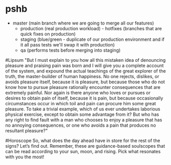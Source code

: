 # pshb

- master (main branch where we are going to merge all our features)
  - production (real production workload)
        - hotfixes (branches that are quick fixes on production)
  - staging (blue/green - duplicate of our production environment and if it all pass tests we'll swap it with production)
  - qa (performs tests before merging into staging)

#Lipsum
"But I must explain to you how all this mistaken idea of denouncing pleasure and praising pain was born and I will give you a complete account of the system, and expound the actual teachings of the great explorer of the truth, the master-builder of human happiness. No one rejects, dislikes, or avoids pleasure itself, because it is pleasure, but because those who do not know how to pursue pleasure rationally encounter consequences that are extremely painful. Nor again is there anyone who loves or pursues or desires to obtain pain of itself, because it is pain, but because occasionally circumstances occur in which toil and pain can procure him some great pleasure. To take a trivial example, which of us ever undertakes laborious physical exercise, except to obtain some advantage from it? But who has any right to find fault with a man who chooses to enjoy a pleasure that has no annoying consequences, or one who avoids a pain that produces no resultant pleasure?"  

#Horoscope
So, what does the day ahead have in store for the rest of the signs? Let’s find out. Remember, these are guidance-based soulscopes that can be read according to your sun, moon, and rising. Pick what resonates with you the most! 